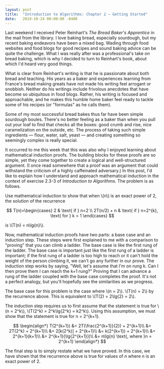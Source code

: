 ```yaml
---
layout: post
title:  "Introduction to Algorithms: Chapter 2 — Getting Started"
date:   2019-10-24 00:00:00 -0400
---
```


Last weekend I received Peter Reinhart's *The Bread Baker's Apprentice* in the mail from the library. I love baking bread, especially sourdough, but my recent baking endeavors have been a mixed bag. Wading through food websites and food blogs for good recipes and sound baking advice can be quite the challenge. What I was really after was a professional's take on bread baking, which is why I decided to turn to Reinhart's book, about which I'd heard very good things.

What is clear from Reinhart's writing is that he is passionate about both bread and teaching. His years as a baker and experiences learning from France's bread making greats have not made his writing feel arrogant or snobbish. Neither do his writings include frivolous anecdotes that have become so ubiquitous in food blogs. Rather, his writing is focused and approachable, and he makes this humble home baker feel ready to tackle some of his recipes (or "formulas" as he calls them).

Some of my most successful bread bakes thus far have been simple sourdough boules. There's no better feeling as a baker than when you pull out your loaf to find that checks all the boxes: good crumb and rise, nice caramelization on the outside, etc. The process of taking such simple ingredients — flour, water, salt, yeast — and creating something so seemingly complex is really special.

It occurred to me this week that this was also why I enjoyed learning about mathematical induction proofs. The building blocks for these proofs are so simple, yet they come together to create a logical and well-structured argument. (I once read somewhere that a proof was an argument that could withstand the criticism of a highly caffeinated adversary.) In this post, I'd like to explain how I understand and approach mathematical induction in the context of exercise 2.3-3 of *Introduction to Algorithms*. The problem is as follows.

Use mathematical induction to show that when \\\(n\\\) is an exact power of 2, the solution of the recurrence

$$
T(n)=\begin{cases}
2 & \text{ if } n=2 \\ 
2T(n/2) + n & \text{ if } n=2^{k}, \text{ for } k > 1
\end{cases}
$$

is \\\(T(n) = n\lg{n}\\\).

Now, mathematical induction proofs have two parts: a base case and an induction step. These steps were first explained to me with a comparison to "proving" that you can climb a ladder. The base case is like the first rung of the ladder. The base case is important just like the first rung of a ladder is important; if the first rung of a ladder is too high to reach or it can't hold the weight of the person climbing it, we can't go any further in our prove. The induction step works by saying, "Well, let's assume that I'm on rung k. Can I then prove them I can reach the k+1 rung?" Proving that I can advance a rung of the ladder coupled with the base case completes the proof. It's not a perfect analogy, but you'll hopefully see the similarities as we progress.

The base case for this problem is the case where \\\(n = 2\\\). \\\(T(n) = 2\\\) by the recurrence above. This is equivalent to \\\(T(2) = 2\lg{2} = 2\\\).

The induction step requires us to first assume that the statement is true for \\\(n = 2^k\\\), \\\(T(2^k) = 2^k\lg{2^k} = k2^k\\\). Using this assumption, we must show that the statement is true for n = 2^{k+1}.

$$
\begin{align*}
T(2^{k+1}) &= 2T(\frac{2^{k+1}}{2}) + 2^{k+1}\\ 
 &= 2T(2^k) + 2^{k+1}\\ 
 &= 2[k(2^k)] + 2^{k+1}\\ 
 &= k(2^{k+1}) + 2^{k+1}\\ 
 &= 2^{k+1}(k+1)\\ 
 &= 2^{k+1}(\lg{2^{k+1}})\\ 
 &= n\lg{n} \text{, where }n = 2^{k+1}
\end{align*}
$$

The final step is to simply restate what we have proved. In this case, we have shown that the recurrence above is true for values of *n* where *n* is an exact power of 2.
